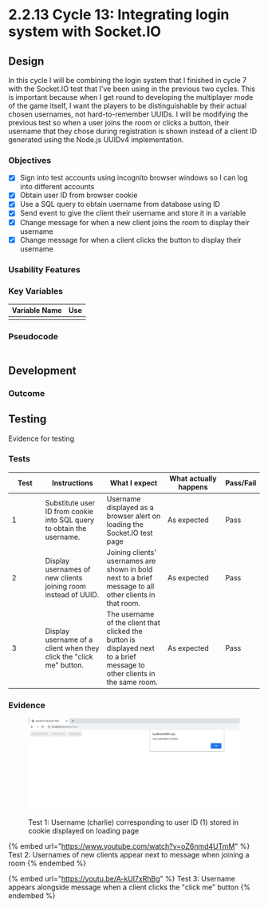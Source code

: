 # 2.2.13 Cycle 13: Integrating login system with Socket.IO

## Design

In this cycle I will be combining the login system that I finished in cycle 7 with the Socket.IO test that I've been using in the previous two cycles. This is important because when I get round to developing the multiplayer mode of the game itself, I want the players to be distinguishable by their actual chosen usernames, not hard-to-remember UUIDs. I will be modifying the previous test so when a user joins the room or clicks a button, their username that they chose during registration is shown instead of a client ID generated using the Node.js UUIDv4 implementation.

### Objectives

* [x] Sign into test accounts using incognito browser windows so I can log into different accounts
* [x] Obtain user ID from browser cookie
* [x] Use a SQL query to obtain username from database using ID
* [x] Send event to give the client their username and store it in a variable
* [x] Change message for when a new client joins the room to display their username
* [x] Change message for when a client clicks the button to display their username

### Usability Features

### Key Variables

| Variable Name | Use |
| ------------- | --- |
|               |     |

### Pseudocode

```
```

## Development

### Outcome



## Testing

Evidence for testing

### Tests

<table><thead><tr><th width="95">Test</th><th width="158">Instructions</th><th width="171">What I expect</th><th width="174">What actually happens</th><th>Pass/Fail</th></tr></thead><tbody><tr><td>1</td><td>Substitute user ID from cookie into SQL query to obtain the username.</td><td>Username displayed as a browser alert on loading the Socket.IO test page</td><td>As expected</td><td>Pass</td></tr><tr><td>2</td><td>Display usernames of new clients joining room instead of UUID.</td><td>Joining clients' usernames are shown in bold next to a brief message to all other clients in that room.</td><td>As expected</td><td>Pass</td></tr><tr><td>3</td><td>Display username of a client when they click the "click me" button.</td><td>The username of the client that clicked the button is displayed next to a brief message to other clients in the same room.</td><td>As expected</td><td>Pass</td></tr></tbody></table>

### Evidence

<figure><img src="../.gitbook/assets/image (1).png" alt=""><figcaption><p>Test 1: Username (charlie) corresponding to user ID (1) stored in cookie displayed on loading page</p></figcaption></figure>

{% embed url="https://www.youtube.com/watch?v=oZ6nmd4UTmM" %}
Test 2: Usernames of new clients appear next to message when joining a room
{% endembed %}

{% embed url="https://youtu.be/A-kUl7xRhBg" %}
Test 3: Username appears alongside message when a client clicks the "click me" button
{% endembed %}

